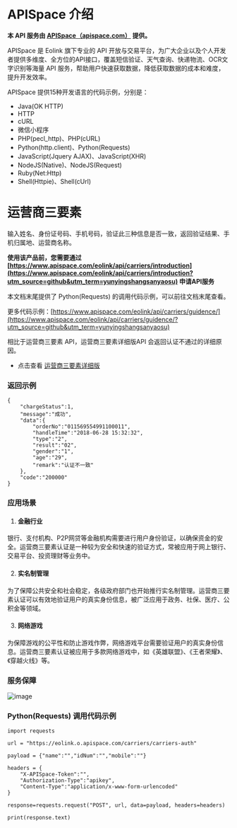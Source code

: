 # APISpace 介绍
**本 API 服务由 [APISpace（apispace.com）](https://www.apispace.com/?utm_source=github&utm_term=yunyingshangsanyaosu) 提供。**

APISpace 是 Eolink 旗下专业的 API 开放与交易平台，为广大企业以及个人开发者提供多维度、全方位的API接口，覆盖短信验证、天气查询、快递物流、OCR文字识别等海量 API 服务，帮助用户快速获取数据，降低获取数据的成本和难度，提升开发效率。

APISpace 提供15种开发语言的代码示例，分别是：
- Java(OK HTTP)
- HTTP
- cURL
- 微信小程序
- PHP(pecl_http)、PHP(cURL)
- Python(http.client)、Python(Requests)
- JavaScript(Jquery AJAX)、JavaScript(XHR)
- NodeJS(Native)、NodeJS(Request)
- Ruby(Net:Http)
- Shell(Httpie)、Shell(cUrl)

# 运营商三要素
输入姓名、身份证号码、手机号码，验证此三种信息是否一致，返回验证结果、手机归属地、运营商名称。

**使用该产品前，您需要通过 [https://www.apispace.com/eolink/api/carriers/introduction](https://www.apispace.com/eolink/api/carriers/introduction?utm_source=github&utm_term=yunyingshangsanyaosu) 申请API服务**

本文档末尾提供了 Python(Requests) 的调用代码示例，可以前往文档末尾查看。

更多代码示例：[https://www.apispace.com/eolink/api/carriers/guidence/](https://www.apispace.com/eolink/api/carriers/guidence/?utm_source=github&utm_term=yunyingshangsanyaosu)

相比于运营商三要素 API，运营商三要素详细版API 会返回认证不通过的详细原因。

-   点击查看 [运营商三要素详细版](https://www.apispace.com/eolink/api/carriers-pro/introduction?utm_source=github&utm_term=yunyingshangsanxiangxi)

### 返回示例

```
{
    "chargeStatus":1,
    "message":"成功",
    "data":{
        "orderNo":"011569554991100011",
        "handleTime":"2018-06-28 15:32:32",
        "type":"2",
        "result":"02",
        "gender":"1",
        "age":"29",
        "remark":"认证不一致"
    },
    "code":"200000"
}
```

### 应用场景

1.  #### 金融行业

银行、支付机构、P2P网贷等金融机构需要进行用户身份验证，以确保资金的安全。运营商三要素认证是一种较为安全和快速的验证方式，常被应用于网上银行、交易平台、投资理财等业务中。

2.  #### 实名制管理

为了保障公共安全和社会稳定，各级政府部门也开始推行实名制管理。运营商三要素认证可以有效地验证用户的真实身份信息，被广泛应用于政务、社保、医疗、公积金等领域。

3.  #### 网络游戏

为保障游戏的公平性和防止游戏作弊，网络游戏平台需要验证用户的真实身份信息。运营商三要素认证被应用于多款网络游戏中，如《英雄联盟》、《王者荣耀》、《穿越火线》等。

### 服务保障
![image](https://user-images.githubusercontent.com/36323798/223992839-32dc125c-6fe8-4854-bb5a-503ce214de2b.png)

### Python(Requests) 调用代码示例

```
import requests

url = "https://eolink.o.apispace.com/carriers/carriers-auth"

payload = {"name":"","idNum":"","mobile":""}

headers = {
    "X-APISpace-Token":"",
    "Authorization-Type":"apikey",
    "Content-Type":"application/x-www-form-urlencoded"
}

response=requests.request("POST", url, data=payload, headers=headers)

print(response.text)

```
